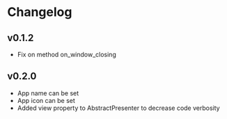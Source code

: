
# Changelog

## v0.1.2

- Fix on method on_window_closing

## v0.2.0

- App name can be set
- App icon can be set
- Added view property to AbstractPresenter to decrease code verbosity
